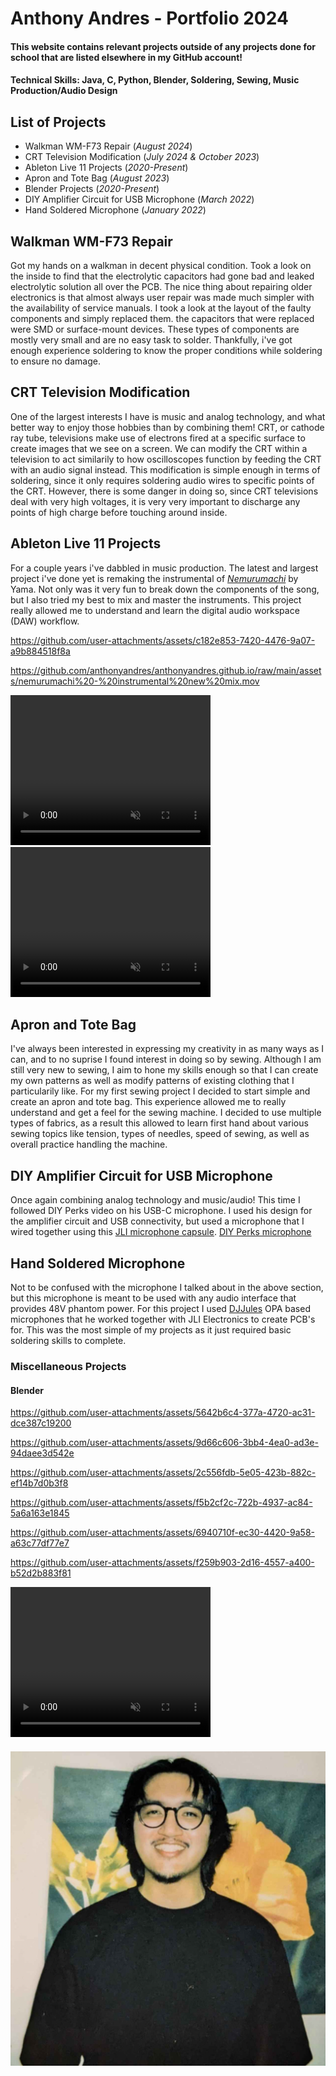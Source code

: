 # Anthony Andres - Portfolio 2024

#### This website contains relevant projects outside of any projects done for school that are listed elsewhere in my GitHub account!

#### Technical Skills: Java, C, Python, Blender, Soldering, Sewing, Music Production/Audio Design 

## List of Projects
- Walkman WM-F73 Repair (_August 2024_)								       		
- CRT Television Modification (_July 2024 & October 2023_)
- Ableton Live 11 Projects (_2020-Present_)	 			        		
- Apron and Tote Bag (_August 2023_)
- Blender Projects (_2020-Present_)
- DIY Amplifier Circuit for USB Microphone (_March 2022_)
- Hand Soldered Microphone (_January 2022_)

## Walkman WM-F73 Repair 
Got my hands on a walkman in decent physical condition. Took a look on the inside to find that the electrolytic capacitors had gone bad and leaked electrolytic solution all over the PCB. The nice thing about repairing older electronics is that almost always user repair was made much simpler with the availability of service manuals. I took a look at the layout of the faulty components and simply replaced them. the capacitors that were replaced were SMD or surface-mount devices. These types of components are mostly very small and are no easy task to solder. Thankfully, i've got enough experience soldering to know the proper conditions while soldering to ensure no damage. 

## CRT Television Modification
One of the largest interests I have is music and analog technology, and what better way to enjoy those hobbies than by combining them! CRT, or cathode ray tube, televisions make use of electrons fired at a specific surface to create images that we see on a screen. We can modify the CRT within a television to act similarily to how oscilloscopes function by feeding the CRT with an audio signal instead. This modification is simple enough in terms of soldering, since it only requires soldering audio wires to specific points of the CRT. However, there is some danger in doing so, since CRT televisions deal with very high voltages, it is very very important to discharge any points of high charge before touching around inside. 

## Ableton Live 11 Projects
For a couple years i've dabbled in music production. The latest and largest project i've done yet is remaking the instrumental of [_Nemurumachi_](https://www.youtube.com/watch?v=ePBjUMEeqBw) by Yama. Not only was it very fun to break down the components of the song, but I also tried my best to mix and master the instruments. This project really allowed me to understand and learn the digital audio workspace (DAW) workflow.

https://github.com/user-attachments/assets/c182e853-7420-4476-9a07-a9b884518f8a

https://github.com/anthonyandres/anthonyandres.github.io/raw/main/assets/nemurumachi%20-%20instrumental%20new%20mix.mov

<video width="320" height="240" controls loop="" muted="" autoplay="">
  <source src="https://github.com/anthonyandres/anthonyandres.github.io/raw/main/assets/nemurumachi%20-%20instrumental%20new%20mix.mov">
</video>

<video width="320" height="240" controls loop="" muted="" autoplay="">
  <source src="https://github.com/user-attachments/assets/c182e853-7420-4476-9a07-a9b884518f8a">
</video>

## Apron and Tote Bag
I've always been interested in expressing my creativity in as many ways as I can, and to no suprise I found interest in doing so by sewing. Although I am still very new to sewing, I aim to hone my skills enough so that I can create my own patterns as well as modify patterns of existing clothing that I particularily like. For my first sewing project I decided to start simple and create an apron and tote bag. This experience allowed me to really understand and get a feel for the sewing machine. I decided to use multiple types of fabrics, as a result this allowed to learn first hand about various sewing topics like tension, types of needles, speed of sewing, as well as overall practice handling the machine.

## DIY Amplifier Circuit for USB Microphone
Once again combining analog technology and music/audio! This time I followed DIY Perks video on his USB-C microphone. I used his design for the amplifier circuit and USB connectivity, but used a microphone that I wired together using this [JLI microphone capsule](https://www.jlielectronics.com/microphone-capsules/jli-2555bxz3-gp/).
[DIY Perks microphone](https://www.youtube.com/watch?v=LoQu3XXIayc)

## Hand Soldered Microphone
Not to be confused with the microphone I talked about in the above section, but this microphone is meant to be used with any audio interface that provides 48V phantom power. For this project I used [DJJules](https://www.instructables.com/OPA-Based-Alice-Microphones-a-Cardioid-and-a-Figur/) OPA based microphones that he worked together with JLI Electronics to create PCB's for. This was the most simple of my projects as it just required basic soldering skills to complete.

### Miscellaneous Projects

#### Blender


https://github.com/user-attachments/assets/5642b6c4-377a-4720-ac31-dce387c19200



https://github.com/user-attachments/assets/9d66c606-3bb4-4ea0-ad3e-94daee3d542e



https://github.com/user-attachments/assets/2c556fdb-5e05-423b-882c-ef14b7d0b3f8



https://github.com/user-attachments/assets/f5b2cf2c-722b-4937-ac84-5a6a163e1845



https://github.com/user-attachments/assets/6940710f-ec30-4420-9a58-a63c77df77e7



https://github.com/user-attachments/assets/f259b903-2d16-4557-a400-b52d2b883f81

<video width="320" height="240" controls loop="" muted="" autoplay="">
  <source src="https://github.com/anthonyandres/anthonyandres.github.io/raw/main/assets/0001-0040.mov">
</video>

#### 




![EEG Band Discovery](assets/headshot.jpg)
